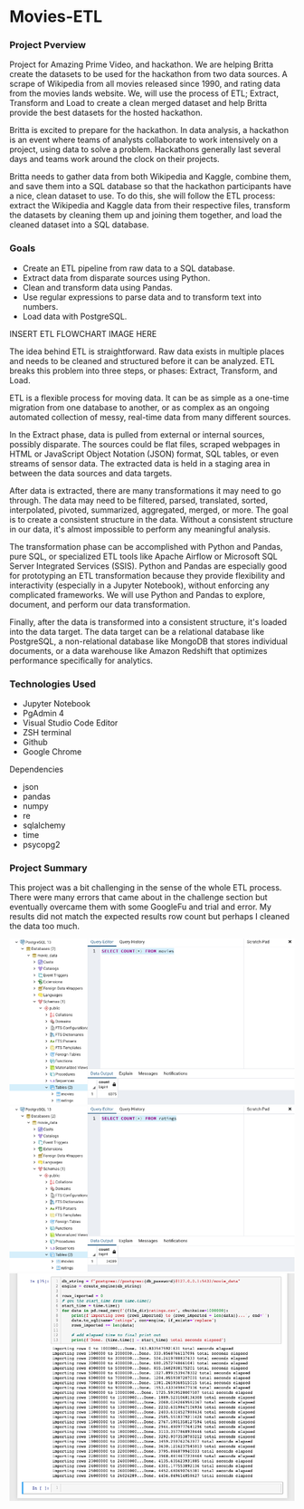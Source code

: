 # Movies-ETL

### Project Pverview
Project for Amazing Prime Video, and hackathon. We are helping Britta create the datasets to be used for the hackathon from two data sources.
A scrape of Wikipedia from all movies released since 1990, and rating data from the movies lands website.
We, will use the process of ETL; Extract, Transform and Load to create a clean merged dataset and help Britta provide the best datasets for the hosted hackathon.

Britta is excited to prepare for the hackathon. In data analysis, a hackathon is an event where teams of analysts collaborate to work intensively on a project, using data to solve a problem. Hackathons generally last several days and teams work around the clock on their projects.

Britta needs to gather data from both Wikipedia and Kaggle, combine them, and save them into a SQL database so that the hackathon participants have a nice, clean dataset to use. To do this, she will follow the ETL process: extract the Wikipedia and Kaggle data from their respective files, transform the datasets by cleaning them up and joining them together, and load the cleaned dataset into a SQL database.

### Goals
- Create an ETL pipeline from raw data to a SQL database.
- Extract data from disparate sources using Python.
- Clean and transform data using Pandas.
- Use regular expressions to parse data and to transform text into numbers.
- Load data with PostgreSQL.

INSERT ETL FLOWCHART IMAGE HERE

The idea behind ETL is straightforward. Raw data exists in multiple places and needs to be cleaned and structured before it can be analyzed. ETL breaks this problem into three steps, or phases: Extract, Transform, and Load.

ETL is a flexible process for moving data. It can be as simple as a one-time migration from one database to another, or as complex as an ongoing automated collection of messy, real-time data from many different sources.

In the Extract phase, data is pulled from external or internal sources, possibly disparate. The sources could be flat files, scraped webpages in HTML or JavaScript Object Notation (JSON) format, SQL tables, or even streams of sensor data. The extracted data is held in a staging area in between the data sources and data targets.

After data is extracted, there are many transformations it may need to go through. The data may need to be filtered, parsed, translated, sorted, interpolated, pivoted, summarized, aggregated, merged, or more. The goal is to create a consistent structure in the data. Without a consistent structure in our data, it's almost impossible to perform any meaningful analysis.

The transformation phase can be accomplished with Python and Pandas, pure SQL, or specialized ETL tools like Apache Airflow or Microsoft SQL Server Integrated Services (SSIS). Python and Pandas are especially good for prototyping an ETL transformation because they provide flexibility and interactivity (especially in a Jupyter Notebook), without enforcing any complicated frameworks. We will use Python and Pandas to explore, document, and perform our data transformation.

Finally, after the data is transformed into a consistent structure, it's loaded into the data target. The data target can be a relational database like PostgreSQL, a non-relational database like MongoDB that stores individual documents, or a data warehouse like Amazon Redshift that optimizes performance specifically for analytics.

### Technologies Used
- Jupyter Notebook
- PgAdmin 4
- Visual Studio Code Editor
- ZSH terminal
- Github
- Google Chrome

Dependencies

- json
- pandas
- numpy
- re
- sqlalchemy
- time
- psycopg2

### Project Summary
This project was a bit challenging in the sense of the whole ETL process. There were many errors that came about in the challenge section but eventually overcame them with some
GoogleFu and trial and error. My results did not match the expected results row count but perhaps I cleaned the data too much.

![Movies Query](images/movies_query.png)
![Ratings Query](images/ratings_query.png)
![Time Elapsed](images/time_elapsed_ipynb.png)